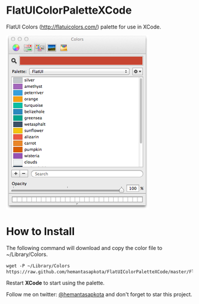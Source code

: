 FlatUIColorPaletteXCode
=======================

FlatUI Colors (http://flatuicolors.com/) palette for use in XCode.

![Screenshot](FlatUIScreenshot.png)

How to Install
==============

The following command will download and copy the color file to ~/Library/Colors.

```
wget -P ~/Library/Colors https://raw.github.com/hemantasapkota/FlatUIColorPaletteXCode/master/FlatUI.clr
```

Restart **XCode** to start using the palette.

Follow me on twitter: [@hemantasapkota](https://twitter.com/ozhemanta) and don't forget to star this project.
